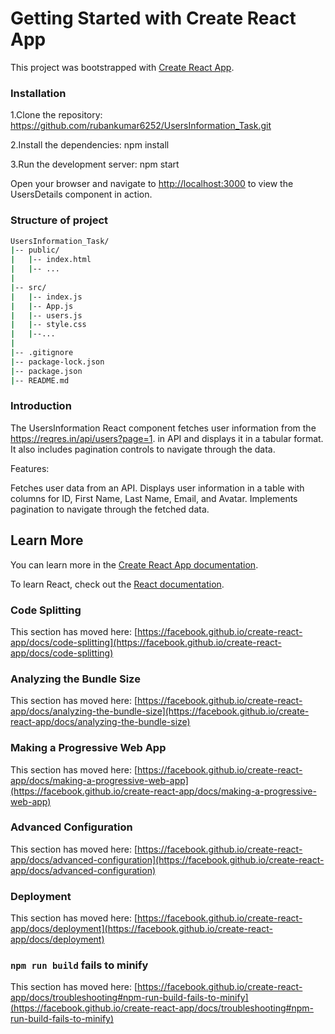 # Getting Started with Create React App

This project was bootstrapped with [Create React App](https://github.com/facebook/create-react-app).

### Installation
1.Clone the repository:
   https://github.com/rubankumar6252/UsersInformation_Task.git
   
2.Install the dependencies:
  npm install

3.Run the development server:
  npm start

Open your browser and navigate to [http://localhost:3000](http://localhost:3000) to view the UsersDetails component in action.

###  Structure of project
```sh
UsersInformation_Task/
|-- public/
|   |-- index.html
|   |-- ...
|
|-- src/
|   |-- index.js
|   |-- App.js
|   |-- users.js
|   |-- style.css
|   |--...
|
|-- .gitignore
|-- package-lock.json
|-- package.json
|-- README.md
```

### Introduction
The UsersInformation React component fetches user information from the https://reqres.in/api/users?page=1. in API and displays it in a tabular format. It also includes pagination controls to navigate through the data.

Features:

Fetches user data from an API.
Displays user information in a table with columns for ID, First Name, Last Name, Email, and Avatar.
Implements pagination to navigate through the fetched data.

## Learn More

You can learn more in the [Create React App documentation](https://facebook.github.io/create-react-app/docs/getting-started).

To learn React, check out the [React documentation](https://reactjs.org/).

### Code Splitting

This section has moved here: [https://facebook.github.io/create-react-app/docs/code-splitting](https://facebook.github.io/create-react-app/docs/code-splitting)

### Analyzing the Bundle Size

This section has moved here: [https://facebook.github.io/create-react-app/docs/analyzing-the-bundle-size](https://facebook.github.io/create-react-app/docs/analyzing-the-bundle-size)

### Making a Progressive Web App

This section has moved here: [https://facebook.github.io/create-react-app/docs/making-a-progressive-web-app](https://facebook.github.io/create-react-app/docs/making-a-progressive-web-app)

### Advanced Configuration

This section has moved here: [https://facebook.github.io/create-react-app/docs/advanced-configuration](https://facebook.github.io/create-react-app/docs/advanced-configuration)

### Deployment

This section has moved here: [https://facebook.github.io/create-react-app/docs/deployment](https://facebook.github.io/create-react-app/docs/deployment)

### `npm run build` fails to minify

This section has moved here: [https://facebook.github.io/create-react-app/docs/troubleshooting#npm-run-build-fails-to-minify](https://facebook.github.io/create-react-app/docs/troubleshooting#npm-run-build-fails-to-minify)
